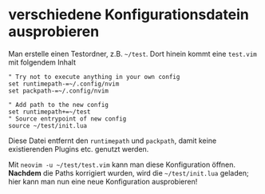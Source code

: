# verschiedene Konfigurationsdatein ausprobieren

Man erstelle einen Testordner, z.B. `~/test`. Dort hinein kommt eine `test.vim` mit folgendem Inhalt

```vim
" Try not to execute anything in your own config
set runtimepath-=~/.config/nvim
set packpath-=~/.config/nvim

" Add path to the new config
set runtimepath+=~/test
" Source entrypoint of new config
source ~/test/init.lua
```

Diese Datei entfernt den `runtimepath` und `packpath`, damit keine existierenden Plugins etc. genutzt werden.

Mit `neovim -u ~/test/test.vim` kann man diese Konfiguration öffnen. **Nachdem** die Paths korrigiert wurden, wird die `~/test/init.lua` geladen; hier kann man nun eine neue Konfiguration ausprobieren!

